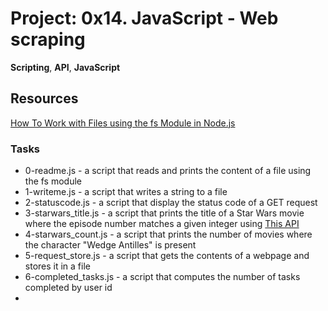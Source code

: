 
# Project: 0x14. JavaScript - Web scraping
**Scripting**, **API**, **JavaScript**   
## Resources
[How To Work with Files using the fs Module in Node.js](https://tutorialedge.net/nodejs/reading-writing-files-with-nodejs/)  

### Tasks
- 0-readme.js - a script that reads and prints the content of a file using the fs module
- 1-writeme.js - a script that writes a string to a file
- 2-statuscode.js - a script that display the status code of a GET request
- 3-starwars_title.js - a script that prints the title of a Star Wars movie where the episode number matches a given integer using [This API](https://swapi-api.alx-tools.com/api/)
- 4-starwars_count.js -  a script that prints the number of movies where the character "Wedge Antilles" is present
- 5-request_store.js - a script that gets the contents of a webpage and stores it in a file
- 6-completed_tasks.js - a script that computes the number of tasks completed by user id
- 

